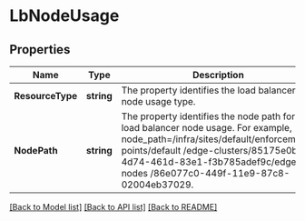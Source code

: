 # LbNodeUsage

## Properties
Name | Type | Description | Notes
------------ | ------------- | ------------- | -------------
**ResourceType** | **string** | The property identifies the load balancer node usage type.  | [default to null]
**NodePath** | **string** | The property identifies the node path for load balancer node usage. For example, node_path&#x3D;/infra/sites/default/enforcement-points/default /edge-clusters/85175e0b-4d74-461d-83e1-f3b785adef9c/edge-nodes /86e077c0-449f-11e9-87c8-02004eb37029.  | [default to null]

[[Back to Model list]](../README.md#documentation-for-models) [[Back to API list]](../README.md#documentation-for-api-endpoints) [[Back to README]](../README.md)

